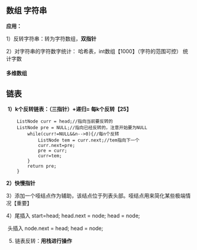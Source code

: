 ## 数组 字符串

**应用：**

1）反转字符串：转为字符数组，**双指针**

2）对字符串的字符数字统计： 哈希表，int数组【1000】（字符的范围可控） 统计字数

#### **多维数组**



## 链表

​	**1）k个反转链表：（三指针）+递归= 每k个反转【25】**

```
    ListNode curr = head;//指向当前要反转的
    ListNode pre = NULL;//指向已经反转的，注意开始要为NULL
        while(curr!=NULL&&n-->0){//每n个反转
            ListNode tem = curr.next;//tem指向下一个
            curr.next=pre;
            pre = curr;
            curr=tem;
        }
        return pre;
    }
```

**2）快慢指针**

3）添加一个哑结点作为辅助，该结点位于列表头部。哑结点用来简化某些极端情况【重要】

4）尾插入  start=head;  head.next = node; head = node; 

​	  头插入  node.next = head;   head = node;

5)  链表反转：**用栈进行操作**

